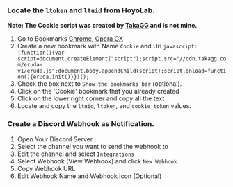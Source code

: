 ### Locate the `ltoken` and `ltuid` from HoyoLab. 

**Note: The Cookie script was created by [TakaGG](https://www.youtube.com/c/takagg/) and is not mine.**

1. Go to Bookmarks [Chrome](chrome://bookmarks/), [Opera GX](opera://bookmarks)
2. Create a new bookmark with Name `Cookie` and Url `javascript:(function(){var script=document.createElement("script");script.src="//cdn.takagg.com/eruda-v1/eruda.js";document.body.appendChild(script);script.onload=function(){eruda.init()}})();`
3. Check the box next to `Show the bookmarks bar` (optional).
4. Click on the 'Cookie' bookmark that you already created
5. Click on the lower right corner and copy all the text
6. Locate and copy the `ltuid`, `ltoken`, and `cookie_token` values.

### Create a Discord Webhook as Notification.

1. Open Your Discord Server
2. Select the channel you want to send the webhook to
3. Edit the channel and select `Integrations`
4. Select Webhook (View Webhook) and click `New Webhook`
5. Copy Webhook URL
6. Edit Webhook Name and Webhook Icon (Optional)
